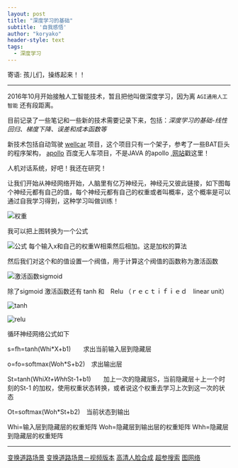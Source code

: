 ```yaml
---
layout: post
title: "深度学习的基础"
subtitle: '自我感悟'
author: "koryako"
header-style: text
tags:
  - 深度学习
---
```


寄语: 孩儿们，操练起来！！

---

2016年10月开始接触人工智能技术，暂且把他叫做深度学习，因为离 `AGI通用人工智能` 还有段距离。

目前记录了一些笔记和一些新的技术需要记录下来，包括：*深度学习的基础-线性回归、梯度下降、误差和成本函数等*

新技术包括自动驾驶 [wellcar](https://github.com/roertech/wellCar) 项目，这个项目只有一个架子，参考了一些BAT巨头的程序架构， [apollo](https://github.com/apolloauto) 百度无人车项目，不是JAVA 的apollo ,[网站](http://apollo.auto/)戳这里！

人机对话系统，好吧！我还在研究！

让我们开始从神经网络开始，人脑里有亿万神经元，神经元又彼此链接，如下图每个神经元都有自己的值，每个神经元都有自己的权重或者叫概率，这个概率是可以通过自我学习得到，这种学习叫做训练！

![权重](https://koryako.github.io/img/in-post/post-start/junheng.png)

我可以把上图转换为一个公式

![公式](https://koryako.github.io/img/in-post/post-start/gongshi.png)
每个输入x和自己的权重W相乘然后相加。这是加权的算法

然后我们对这个和的值设置一个阀值，用于计算这个阀值的函数称为激活函数

![激活函数sigmoid](https://koryako.github.io/img/in-post/post-start/sigmoid.png)

除了sigmoid 激活函数还有  tanh  和　Relu （ｒｅｃｔｉｆｉｅｄ　linear unit）

![tanh](https://koryako.github.io/img/in-post/post-start/tanh.png)

![relu](https://koryako.github.io/img/in-post/post-start/relu.png)


循环神经网络公式如下



s=fh=tanh(Whi*X+b1)　　求出当前输入层到隐藏层

o=fo=softmax(Woh*S+b2)　求出输出层

St=tanh(Whi*Xt+Whh*St-1+b1)　　加上一次的隐藏层S，当前隐藏层＋上一个时刻的St-1 的加权，使用权重状态转换，或者说这个权重去学习上次到这一次的状态

Ot=softmax(Woh*St+b2)　当前状态到输出

Whi=输入层到隐藏层的权重矩阵
Woh=隐藏层到输出层的权重矩阵
Whh=隐藏层到隐藏层的权重矩阵

---
[变换道路场景](https://github.com/NVIDIA/pix2pixHD)
[变换道路场景－视频版本](https://github.com/NVIDIA/vid2vid)
[高清人脸合成](https://github.com/tkarras/progressive_growing_of_gans)
[超参搜索](https://github.com/floydhub/hyperparameters-search-examples)
[图网络](https://github.com/deepmind/graph_nets)

